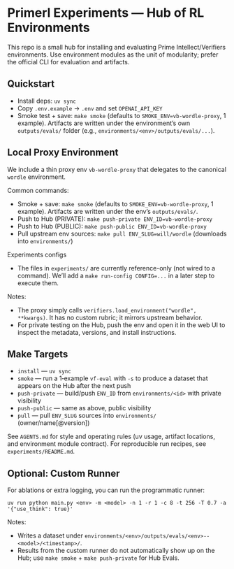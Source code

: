 # Primerl Experiments — Hub of RL Environments

This repo is a small hub for installing and evaluating Prime Intellect/Verifiers environments. Use environment modules as the unit of modularity; prefer the official CLI for evaluation and artifacts.

## Quickstart
- Install deps: `uv sync`
- Copy `.env.example` → `.env` and set `OPENAI_API_KEY`
- Smoke test + save: `make smoke` (defaults to `SMOKE_ENV=vb-wordle-proxy`, 1 example). Artifacts are written under the environment’s own `outputs/evals/` folder (e.g., `environments/<env>/outputs/evals/...`).

## Local Proxy Environment
We include a thin proxy env `vb-wordle-proxy` that delegates to the canonical `wordle` environment.

Common commands:
- Smoke + save: `make smoke` (defaults to `SMOKE_ENV=vb-wordle-proxy`, 1 example). Artifacts are written under the env’s `outputs/evals/`.
- Push to Hub (PRIVATE): `make push-private ENV_ID=vb-wordle-proxy`
- Push to Hub (PUBLIC): `make push-public ENV_ID=vb-wordle-proxy`
- Pull upstream env sources: `make pull ENV_SLUG=will/wordle` (downloads into `environments/`)

Experiments configs
- The files in `experiments/` are currently reference-only (not wired to a command). We’ll add a `make run-config CONFIG=...` in a later step to execute them.

Notes:
- The proxy simply calls `verifiers.load_environment("wordle", **kwargs)`. It has no custom rubric; it mirrors upstream behavior.
- For private testing on the Hub, push the env and open it in the web UI to inspect the metadata, versions, and install instructions.

## Make Targets
- `install` — `uv sync`
- `smoke` — run a 1‑example `vf-eval` with `-s` to produce a dataset that appears on the Hub after the next push
- `push-private` — build/push `ENV_ID` from `environments/<id>` with private visibility
- `push-public` — same as above, public visibility
- `pull` — pull `ENV_SLUG` sources into `environments/` (owner/name[@version])

See `AGENTS.md` for style and operating rules (uv usage, artifact locations, and environment module contract). For reproducible run recipes, see `experiments/README.md`.

## Optional: Custom Runner
For ablations or extra logging, you can run the programmatic runner:

```
uv run python main.py <env> -m <model> -n 1 -r 1 -c 8 -t 256 -T 0.7 -a '{"use_think": true}'
```

Notes:
- Writes a dataset under `environments/<env>/outputs/evals/<env>--<model>/<timestamp>/`.
- Results from the custom runner do not automatically show up on the Hub; use `make smoke` + `make push-private` for Hub Evals.
